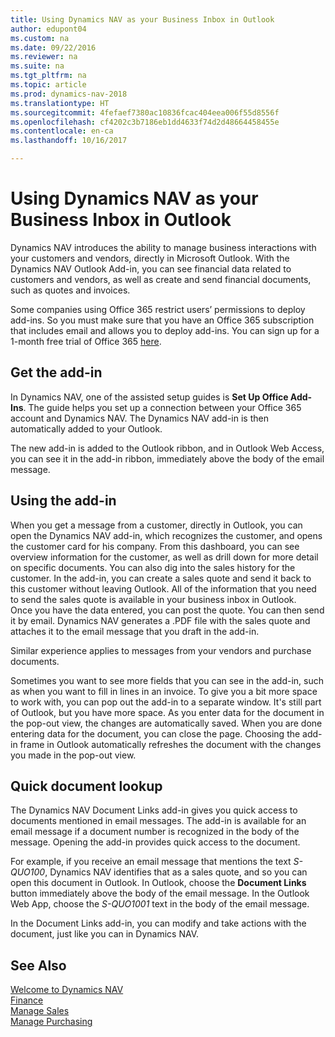 ```yaml
---
title: Using Dynamics NAV as your Business Inbox in Outlook
author: edupont04
ms.custom: na
ms.date: 09/22/2016
ms.reviewer: na
ms.suite: na
ms.tgt_pltfrm: na
ms.topic: article
ms.prod: dynamics-nav-2018
ms.translationtype: HT
ms.sourcegitcommit: 4fefaef7380ac10836fcac404eea006f55d8556f
ms.openlocfilehash: cf4202c3b7186eb1dd4633f74d2d48664458455e
ms.contentlocale: en-ca
ms.lasthandoff: 10/16/2017

---
```


# <a name="using-dynamics-nav-as-your-business-inbox-in-outlook"></a>Using Dynamics NAV as your Business Inbox in Outlook
Dynamics NAV introduces the ability to manage business interactions with your customers and vendors, directly in Microsoft Outlook. With the Dynamics NAV Outlook Add-in, you can see financial data related to customers and vendors, as well as create and send financial documents, such as quotes and invoices.  

Some companies using Office 365 restrict users’ permissions to deploy add-ins. So you must make sure that you have an Office 365 subscription that includes email and allows you to deploy add-ins. You can sign up for a 1-month free trial of Office 365 [here](https://products.office.com/try).  

## <a name="get-the-add-in"></a>Get the add-in
In Dynamics NAV, one of the assisted setup guides is **Set Up Office Add-Ins**. The guide helps you  set up a connection between your Office 365 account and Dynamics NAV. The Dynamics NAV add-in is then automatically added to your Outlook.  

The new add-in is added to the Outlook ribbon, and in Outlook Web Access, you can see it in the add-in ribbon, immediately above the body of the email message.  

## <a name="using-the-add-in"></a>Using the add-in
When you get a message from a customer, directly in Outlook, you can open the Dynamics NAV add-in, which recognizes the customer, and opens the customer card for his company. From this dashboard, you can see overview information for the customer, as well as drill down for more detail on specific documents. You can also dig into the sales history for the customer.
In the add-in, you can create a sales quote and send it back to this customer without leaving Outlook. All of the information that you need to send the sales quote is available in your business inbox in Outlook.  
Once you have the data entered, you can post the quote. You can then send it by email. Dynamics NAV generates a .PDF file with the sales quote and attaches it to the email message that you draft in the add-in.  

Similar experience applies to messages from your vendors and purchase documents.  

Sometimes you want to see more fields that you can see in the add-in, such as when you want to fill in lines in an invoice. To give you a bit more space to work with, you can pop out the add-in to a separate window. It's still part of Outlook, but you have more space. As you enter data for the document in the pop-out view, the changes are automatically saved. When you are done entering data for the document, you can close the page. Choosing the add-in frame in Outlook automatically refreshes the document with the changes you made in the pop-out view.  

## <a name="quick-document-lookup"></a>Quick document lookup
The Dynamics NAV Document Links add-in gives you quick access to documents mentioned in email messages. The add-in is available for an email message if a document number is recognized in the body of the message. Opening the add-in provides quick access to the document.  

For example, if you receive an email message that mentions the text *S-QUO100*, Dynamics NAV identifies that as a sales quote, and so you can open this document in Outlook. In Outlook, choose the **Document Links** button immediately above the body of the email message. In the Outlook Web App, choose the *S-QUO1001* text in the body of the email message.  

In the Document Links add-in, you can modify and take actions with the document, just like you can in Dynamics NAV.

## <a name="see-also"></a>See Also
[Welcome to Dynamics NAV](across-get-started.md)  
[Finance](finance.md)  
[Manage Sales](sales-manage-sales.md)  
[Manage Purchasing](purchasing-manage-purchasing.md)  

